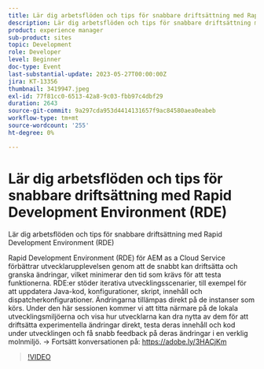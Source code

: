```yaml
---
title: Lär dig arbetsflöden och tips för snabbare driftsättning med Rapid Development Environment (RDE)
description: Lär dig arbetsflöden och tips för snabbare driftsättning med Rapid Development Environment (RDE) för AEM as a Cloud Service för att förbättra utvecklingsmiljön genom att ge dem möjlighet att snabbt driftsätta och granska ändringar, vilket minimerar den tid som krävs för att testa funktioner. RDE:er stöder iterativa utvecklingsscenarier, till exempel för att uppdatera Java-kod, konfigurationer, skript, innehåll och dispatcherkonfigurationer. Ändringarna tillämpas direkt på de instanser som körs. Under den här sessionen kommer vi att titta närmare på de lokala utvecklingsmiljöerna och visa hur utvecklarna kan dra nytta av dem för att driftsätta experimentella ändringar direkt, testa deras innehåll och kod under utvecklingen och få snabb feedback på deras ändringar i en verklig molnmiljö.
product: experience manager
sub-product: sites
topic: Development
role: Developer
level: Beginner
doc-type: Event
last-substantial-update: 2023-05-27T00:00:00Z
jira: KT-13356
thumbnail: 3419947.jpeg
exl-id: 77f81cc0-6513-42a8-9c03-fbb97c4dbf29
duration: 2643
source-git-commit: 9a297cda953d4414131657f9ac84580aea0eabeb
workflow-type: tm+mt
source-wordcount: '255'
ht-degree: 0%

---
```


# Lär dig arbetsflöden och tips för snabbare driftsättning med Rapid Development Environment (RDE)

Lär dig arbetsflöden och tips för snabbare driftsättning med Rapid Development Environment (RDE)

Rapid Development Environment (RDE) för AEM as a Cloud Service förbättrar utvecklarupplevelsen genom att de snabbt kan driftsätta och granska ändringar, vilket minimerar den tid som krävs för att testa funktionerna. RDE:er stöder iterativa utvecklingsscenarier, till exempel för att uppdatera Java-kod, konfigurationer, skript, innehåll och dispatcherkonfigurationer. Ändringarna tillämpas direkt på de instanser som körs. Under den här sessionen kommer vi att titta närmare på de lokala utvecklingsmiljöerna och visa hur utvecklarna kan dra nytta av dem för att driftsätta experimentella ändringar direkt, testa deras innehåll och kod under utvecklingen och få snabb feedback på deras ändringar i en verklig molnmiljö. → Fortsätt konversationen på: https://adobe.ly/3HACjKm

>[!VIDEO](https://video.tv.adobe.com/v/3419947/?learn=on)
